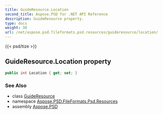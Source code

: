 ```yaml
---
title: GuideResource.Location
second_title: Aspose.PSD for .NET API Reference
description: GuideResource property. 
type: docs
weight: 30
url: /net/aspose.psd.fileformats.psd.resources/guideresource/location/
---
```

{{< psd/tize >}}
## GuideResource.Location property

```csharp
public int Location { get; set; }
```

### See Also

* class [GuideResource](../)
* namespace [Aspose.PSD.FileFormats.Psd.Resources](../../guideresource/)
* assembly [Aspose.PSD](../../../)


